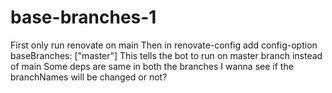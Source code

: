 # base-branches-1

First only run renovate on main
Then in renovate-config add config-option baseBranches: ["master"]
This tells the bot to run on master branch instead of main
Some deps are same in both the branches
I wanna see if the branchNames will be changed or not?
